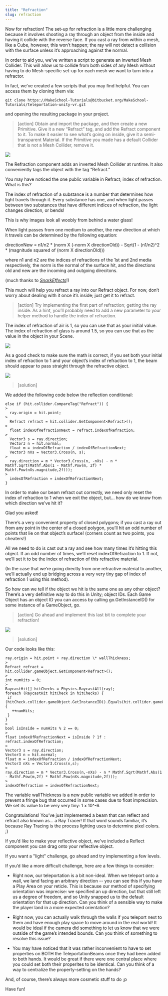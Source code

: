 ```yaml
---
title: "Refraction"
slug: refraction
---
```


Now for refraction! The set-up for refraction is a little more challenging because it involves shooting a ray through an object from the inside and having it collide with the reverse face. If you cast a ray from within a mesh, like a Cube, however, this won’t happen; the ray will not detect a collision with the surface unless it’s approaching against the normal.

In order to aid you, we’ve written a script to generate an inverted Mesh Collider. This will allow us to collide from both sides of any Mesh without having to do Mesh-specific set-up for each mesh we want to turn into a refractor.

In fact, we’ve created a few scripts that you may find helpful. You can access them by cloning them via:

```
git clone https://MakeSchool-Tutorials@bitbucket.org/MakeSchool-Tutorials/teleportation-unity-vr.git
```

and opening the resulting package in your project.

>[action]
>Obtain and import the package, and then create a new Primitive. Give it a new “Refract” tag, and add the Refract component to it. To make it easier to see what’s going on inside, give it a semi-transparent Material. If the Primitive you made has a default Collider that is not a Mesh Collider, remove it.

![](../media/image87.png)

The Refraction component adds an inverted Mesh Collider at runtime. It also conveniently tags the object with the tag “Refract.”

You may have noticed the one public variable in Refract; index of refraction. What is this?

The index of refraction of a substance is a number that determines how light travels through it. Every substance has one, and when light passes between two substances that have different indices of refraction, the light changes direction, or bends!

This is why images look all woobly from behind a water glass!

When light passes from one medium to another, the new direction at which it travels can be determined by the following equation:

directionNew = n1/n2 \* (norm X (-norm X directionOld)) - Sqrt(1 - (n1/n2)\^2 \* (magnitude squared of (norm X directionOld)))

where n1 and n2 are the indices of refractions of the 1st and 2nd media respectively, the norm is the normal of the surface hit, and the directions old and new are the incoming and outgoing direcitons.

(much thanks to
[*SnarkEffects*](http://www.starkeffects.com/snells-law-vector.shtml)!)

This much will help you refract a ray into our Refract object. For now, don’t worry about dealing with it once it’s inside; just get it to refract.

>[action]
>Try implementing the first part of refraction; getting the ray inside. As a hint, you’ll probably need to add a new parameter to your helper method to handle the index of refraction.

The index of refraction of air is 1, so you can use that as your initial value. The index of refraction of glass is around 1.5, so you can use that as the value in the object in your Scene.

![](../media/image82.gif)

As a good check to make sure the math is correct, if you set both your initial index of refraction to 1 and your object’s index of refraction to 1, the beam should appear to pass straight through the refractive object.

![](../media/image106.gif)

>[solution]
>
We added the following code below the reflection conditional:
>
```
else if (hit.collider.CompareTag("Refract")) {
>
  ray.origin = hit.point;
>
  Refract refract = hit.collider.GetComponent<Refract>();
>
  float indexOfRefractionNext = refract.indexOfRefraction;
>
  Vector3 s = ray.direction;
  Vector3 n = hit.normal;
  float m = indexOfRefraction / indexOfRefractionNext;
  Vector3 nXs = Vector3.Cross(n, s);
>
  ray.direction = m * Vector3.Cross(n, -nXs) - n * Mathf.Sqrt(Mathf.Abs(1 - Mathf.Pow(m, 2f) * Mathf.Pow(nXs.magnitude,2f)));
>
  indexOfRefraction = indexOfRefractionNext;
}
```

In order to make our beam refract out correctly, we need only reset the index of refraction to 1 when we exit the object, but… how do we know from which direction we’ve hit it?

Glad you asked!

There’s a very convenient property of closed polygons; if you cast a ray out from any point in the center of a closed polygon, you’ll hit an odd number of points that lie on that object’s surface! (corners count as two points, you cheaters!)

All we need to do is cast out a ray and see how many times it’s hitting this object. If an odd number of times, we’ll reset indexOfRefraction to 1. If not, we’ll set it to be the index of refraction of this refractive material.

(In the case that we’re going directly from one refractive material to another, we’ll actually end up bridging across a very very tiny gap of index of refraction 1 using this method).

So how can we tell if the object we hit is the same one as any other object? There’s a very definitive way to do this in Unity; object IDs. Each Game Object has an object ID you can access by calling
go.GetInstanceID() for some instance of a GameObject, go.

>[action]
>Go ahead and implement this last bit to complete your refraction!

![](../media/image76.gif)

>[solution]
>
Our code looks like this:
>
```
ray.origin = hit.point + ray.direction \* wallThickness;
>
Refract refract =
hit.collider.gameObject.GetComponent<Refract>();
>
int numHits = 0;
>
RaycastHit[] hitChecks = Physics.RaycastAll(ray);
foreach (RaycastHit hitCheck in hitChecks) {
 if (hitCheck.collider.gameObject.GetInstanceID().Equals(hit.collider.gameObject.GetInstanceID())) {
   ++numHits;
 }
}
>
bool isInside = numHits % 2 == 0;
>
float indexOfRefractionNext = isInside ? 1f : refract.indexOfRefraction;
>
Vector3 s = ray.direction;
Vector3 n = hit.normal;
float m = indexOfRefraction / indexOfRefractionNext;
Vector3 nXs = Vector3.Cross(n,s);
>
ray.direction = m * Vector3.Cross(n,-nXs) - n * Mathf.Sqrt(Mathf.Abs(1 - Mathf.Pow(m,2f) * Mathf.Pow(nXs.magnitude,2f)));
>
indexOfRefraction = indexOfRefractionNext;
```
>
The variable wallThickness is a new public variable we added in order to prevent a fringe bug that occurred in some cases due to float imprecision. We set its value to be very very tiny: 1 x 10\^-6.

Congratulations! You’ve just implemented a beam that can reflect and refract also known as... a Ray Tracer! If that word sounds familiar, it’s because Ray Tracing is the process lighting uses to determine pixel colors. ;)

If you’d like to make your reflective object, we've included a Reflect component you can drag onto your reflective object.

If you want a "light" challenge, go ahead and try implementing a few
levels.

If you’d like a more difficult challenge, here are a few things to
consider:

- Right now, our teleportation is a bit non-ideal. When we teleport onto a wall, we land facing an arbitrary direction -- you can see this if you have a Play Area on your reticle. This is because our method of specifying orientation was imprecise: we specified an up direction, but that still left us a degree of freedom, and so Unity snapped us to the default orientation for that up direction. Can you think of a sensible way to make the player land in a more expected orientation?

- Right now, you can actually walk through the walls if you teleport next to them and have enough play space to move around in the real world! It would be ideal if the camera did something to let us know that we were outside of the game’s intended bounds. Can you think of something to resolve this issue?

- You may have noticed that it was rather inconvenient to have to set properties on BOTH the TeleportationBeams once they had been added to both hands.  It would be great if there were one central place where you could set both their properites to be identical.  Can you think of a way to centralize the property-setting on the hands?

And, of course, there’s always more cosmetic stuff to do ;p

Have fun!
